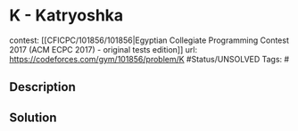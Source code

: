 # K - Katryoshka

contest: [[CFICPC/101856/101856|Egyptian Collegiate Programming Contest 2017 (ACM ECPC 2017) - original tests edition]]
url: https://codeforces.com/gym/101856/problem/K
#Status/UNSOLVED
Tags: #

## Description

## Solution

